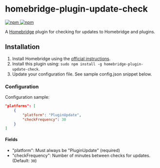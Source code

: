 # homebridge-plugin-update-check

[![npm](https://img.shields.io/npm/v/homebridge-plugin-update-check) ![npm](https://img.shields.io/npm/dt/homebridge-plugin-update-check)](https://www.npmjs.com/package/homebridge-plugin-update-check)


A [Homebridge](https://github.com/nfarina/homebridge) plugin for checking for updates to Homebridge and plugins.

## Installation

1. Install Homebridge using the [official instructions](https://github.com/homebridge/homebridge/wiki).
2. Install this plugin using: `sudo npm install -g homebridge-plugin-update-check`.
3. Update your configuration file. See sample config.json snippet below.

### Configuration

Configuration sample:

```json
"platforms": [
    {
        "platform": "PluginUpdate",
        "checkFrequency": 30
    }
]
```

#### Fields

* "platform": Must always be "PluginUpdate" (required)
* "checkFrequency": Number of minutes between checks for updates. (Default: `30`)
